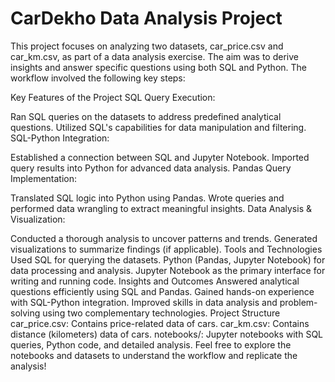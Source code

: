 # CarDekho Data Analysis Project
This project focuses on analyzing two datasets, car_price.csv and car_km.csv, as part of a data analysis exercise. The aim was to derive insights and answer specific questions using both SQL and Python. The workflow involved the following key steps:

Key Features of the Project
SQL Query Execution:

Ran SQL queries on the datasets to address predefined analytical questions.
Utilized SQL's capabilities for data manipulation and filtering.
SQL-Python Integration:

Established a connection between SQL and Jupyter Notebook.
Imported query results into Python for advanced data analysis.
Pandas Query Implementation:

Translated SQL logic into Python using Pandas.
Wrote queries and performed data wrangling to extract meaningful insights.
Data Analysis & Visualization:

Conducted a thorough analysis to uncover patterns and trends.
Generated visualizations to summarize findings (if applicable).
Tools and Technologies Used
SQL for querying the datasets.
Python (Pandas, Jupyter Notebook) for data processing and analysis.
Jupyter Notebook as the primary interface for writing and running code.
Insights and Outcomes
Answered analytical questions efficiently using SQL and Pandas.
Gained hands-on experience with SQL-Python integration.
Improved skills in data analysis and problem-solving using two complementary technologies.
Project Structure
car_price.csv: Contains price-related data of cars.
car_km.csv: Contains distance (kilometers) data of cars.
notebooks/: Jupyter notebooks with SQL queries, Python code, and detailed analysis.
Feel free to explore the notebooks and datasets to understand the workflow and replicate the analysis!
